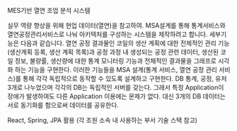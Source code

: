 MES기반 열연 조업 분석 시스템

실무 역량 향상을 위해 현업 데이터(열연)을 참고하여. MSA설계를 통해 통계서비스와 열연공정관리서비스로 나눠 
아키텍처를 구성하는 시스템을 제작하려고 합니다. 세부기능은 다음과 같습니다.
열연 공정 결과물인 코일의 생산 계획에 대한 전체적인 관리 기능(생산계획 등록, 생산 계획 목록)과 
공정 과정 내 생성되는 공정 관련 데이터, 생산된 코일 정보, 불량률, 생산량에 대한 통계 모니터링 기능과 
전체적인 결과물을 그래프로 시각화 하는 기능을 구현한다. 
이러한 기능들을 MSA 설계(통계 서비스, 열연 공정 관리 서비스)를 통해 각각 독립적으로 동작할 수 있도록 설계하고 구현한다.
DB 통계, 공정, 유저 3개로 나누었으며 각각의 DB는 독립적인 서버를 갖는다.
그래서 특정 Application이 장애가 발생하여도 다른 Application 이용에는 문제가 없다.
대신 3개의 DB 데이터는 서로 동기화를 함으로써 데이터를 공유한다.

React, Spring, JPA  활용 (각 조원 소속 내 사용하는 부서 기술 스택 참고)